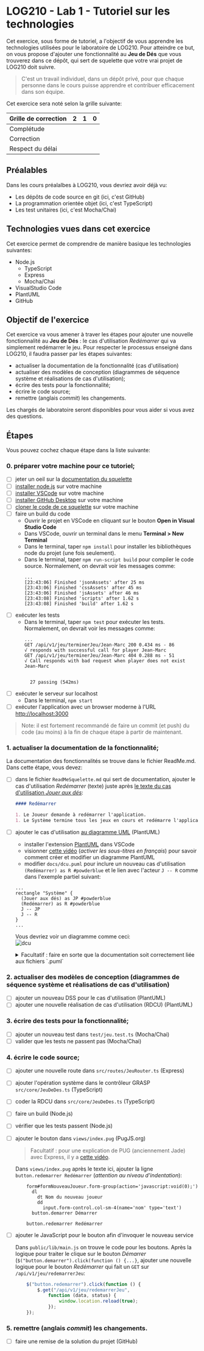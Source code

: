 # LOG210 - Lab 1 - Tutoriel sur les technologies

Cet exercice, sous forme de tutoriel, a l'objectif de vous apprendre les technologies utilisées pour le laboratoire de LOG210. 
Pour atteindre ce but, on vous propose d'ajouter une fonctionnalité au **Jeu de Dés** que vous trouverez dans ce dépôt, qui sert de squelette que votre vrai projet de LOG210 doit suivre.

> C'est un travail individuel, dans un dépôt privé, pour que chaque personne dans le cours puisse apprendre et contribuer efficacement dans son équipe.

Cet exercice sera noté selon la grille suivante:

| Grille de correction  | 2 | 1 | 0 |
|---|---|---|---|
| Complétude  |   |   |   |
| Correction  |   |   |   |
| Respect du délai  |   |   |   |

## Préalables

Dans les cours préalalbes à LOG210, vous devriez avoir déjà vu:

- Les dépôts de code source en git (ici, c'est GitHub)
- La programmation orientée objet (ici, c'est TypeScript)
- Les test unitaires (ici, c'est Mocha/Chai)

## Technologies vues dans cet exercice

Cet exercice permet de comprendre de manière basique les technologies suivantes:

- Node.js
  - TypeScript
  - Express
  - Mocha/Chai
- VisualStudio Code
- PlantUML
- GitHub

## Objectif de l'exercice

Cet exercice va vous amener à traver les étapes pour ajouter une nouvelle fonctionnalité au **Jeu de Dés** : le cas d'utilisation *Redémarrer* qui va simplement redémarrer le jeu. 
Pour respecter le processus enseigné dans LOG210, il faudra passer par les étapes suivantes:

- actualiser la documentation de la fonctionnalité (cas d'utilisation)
- actualiser des modèles de conception (diagrammes de séquence système et réalisations de cas d'utilisation);
- écrire des tests pour la fonctionnalité;
- écrire le code source;
- remettre (anglais *commit*) les changements.

Les chargés de laboratoire seront disponibles pour vous aider si vous avez des questions.

## Étapes

Vous pouvez cochez chaque étape dans la liste suivante:

### 0. préparer votre machine pour ce tutoriel;

- [ ] jeter un oeil sur la [documentation du squelette](ReadMeSquelette.md)
- [ ] [installer node.js](https://nodejs.org/en/download/) sur votre machine
- [ ] [installer VSCode](https://code.visualstudio.com/Download) sur votre machine
- [ ] [installer GitHub Desktop](https://help.github.com/en/desktop/getting-started-with-github-desktop/installing-github-desktop) sur votre machine
- [ ] [cloner le code de ce squelette](https://help.github.com/en/github/creating-cloning-and-archiving-repositories/cloning-a-repository) sur votre machine
- [ ] faire un build du code
  - Ouvrir le projet en VSCode en cliquant sur le bouton **Open in Visual Studio Code**
  - Dans VSCode, ouvrir un terminal dans le menu **Terminal > New Terminal**
  - Dans le terminal, taper `npm install` pour installer les bibliothèques node du projet (une fois seulement).
  - Dans le terminal, taper `npm run-script build` pour compiler le code source.
    Normalement, on devrait voir les messages comme:
    ```
    ...
    [23:43:06] Finished 'jsonAssets' after 25 ms
    [23:43:06] Finished 'cssAssets' after 45 ms
    [23:43:06] Finished 'jsAssets' after 46 ms
    [23:43:08] Finished 'scripts' after 1.62 s
    [23:43:08] Finished 'build' after 1.62 s
    ```
- [ ] exécuter les tests
  - Dans le terminal, taper `npm test` pour exécuter les tests.
   Normalement, on devrait voir les messages comme:
    ```
    ...
    GET /api/v1/jeu/terminerJeu/Jean-Marc 200 0.434 ms - 86
    √ responds with successful call for player Jean-Marc
    GET /api/v1/jeu/terminerJeu/Jean-Marc 404 0.288 ms - 51
    √ Call responds with bad request when player does not exist Jean-Marc
    
    
      27 passing (542ms)    
    ```  
- [ ] exécuter le serveur sur localhost
  - Dans le terminal, `npm start`
- [ ] exécuter l'application avec un browser moderne à l'URL [http://localhost:3000](http://localhost:3000)

> Note: il est fortement recommandé de faire un commit (et push) du code (au moins) à la fin de chaque étape à partir de maintenant.

### 1. actualiser la documentation de la fonctionnalité;

La documentation des fonctionnalités se trouve dans le fichier ReadMe.md. Dans cette étape, vous devez:

- [ ] dans le fichier `ReadMeSquelette.md` qui sert de documentation, ajouter le cas d'utilisation *Redémarrer* (texte) juste après [le texte du cas d'utilisation *Jouer aux dés*](ReadMeSquelette.md#jouer-aux-dés):
  ```markdown
  #### Redémarrer

  1. Le Joueur demande à redémarrer l'application.
  1. Le Système termine tous les jeux en cours et redémarre l'application.
  ```
- [ ] ajouter le cas d'utilisation [au diagramme UML](docs/dcu.puml) (PlantUML)
  - installer l'extension [PlantUML](https://marketplace.visualstudio.com/items?itemName=jebbs.plantuml) dans VSCode
  - visionner [cette vidéo](https://www.youtube.com/watch?v=xkwJ9GwgZJU) (*activer les sous-titres en français*) pour savoir comment créer et modifier un diagramme PlantUML
  - modifier `docs/dcu.puml` pour inclure un nouveau cas d'utilisation `(Redémarrer) as R #powderblue` et le lien avec l'acteur `J -- R` comme dans l'exemple partiel suivant:
  ```
  ...
  rectangle "Système" {
    (Jouer aux dés) as JP #powderblue
    (Redémarrer) as R #powderblue
    J -- JP
    J -- R
  }
  ...

  ```
  Vous devriez voir un diagramme comme ceci:  
  ![dcu](https://www.plantuml.com/plantuml/svg/0/NOz1YiCm303lVeLeBxk7_g7dd9OKzgxQIjRKbeCiquRI_xJlwCUg19OjUp62cP7HlYgAjfnSea512qWSVnH25F8Q2xjwYZoXO8QgSo9x9Vgr-2CJ-XEET5Y59NnZHsEZbCR1brG4L92h8U9tAz20BUbGM1apmJT9G4Q7NgtfIgCcW1Kwjwn77ksZpM6k-hndsi3L0Nmibadj0k7vg9-h_WNRgPm3oJ4rMgIU36OK8LcD_f_GmMvdsU_KkvlR4mUxzmK0 "dcu")

  <details>
     <summary>Facultatif : faire en sorte que la documentation soit correctement liée aux fichiers `.puml`</summary><p>

  *Question*: Comment faire en sorte que `ReadMeSquelette.md` affiche la version modifiée du fichier `docs/dcu.puml` après un *push* des fichiers vers GitHub?  
  *Réponse*: Il faut modifier le markdown suivant dans `ReadMeSquelette.md`:
  ```markdown
  ### Diagramme de cas d’utilisation

  ![Diagramme de cas d'utilisation](http://www.plantuml.com/plantuml/proxy?cache=no&fmt=svg&src=https://raw.githubusercontent.com/profcfuhrmanets/log210-jeu-de-des-node-express-ts/master/docs/dcu.puml)
  ```
  La partie de l'URL `src=https://raw.githubusercontent.com/profcfuhrmanets/log210-jeu-de-des-node-express-ts/master/docs/dcu.puml` doit pointer sur le fichier dans *votre* dépôt plutôt que sur celui duquel ce projet a été copié. 

  Pour obtenir l'URL "raw" d'un fichier sur GitHub, navigez vers le fichier, cliquez sur le bouton **Raw**, puis copiez l'URL du browser. Finalement, cela doit être fait une seule fois pour chaque diagramme `.puml` et les changements vont suivre automatiquement dans la documentation. Cependant, il peut prendre quelques minutes avant que le cache du browser se rafraichisse. Pour en savoir plus, lire [la question sur StackOverflow](https://stackoverflow.com/questions/32203610/how-to-integrate-uml-diagrams-into-gitlab-or-github).

</p></details>

### 2. actualiser des modèles de conception (diagrammes de séquence système et réalisations de cas d'utilisation)

- [ ] ajouter un nouveau DSS pour le cas d'utilisation (PlantUML)
- [ ] ajouter une nouvelle réalisation de cas d'utilisation (RDCU) (PlantUML)

### 3. écrire des tests pour la fonctionnalité;

- [ ] ajouter un nouveau test dans `test/jeu.test.ts` (Mocha/Chai) 
- [ ] valider que les tests ne passent pas (Mocha/Chai)

### 4. écrire le code source;

- [ ] ajouter une nouvelle route dans `src/routes/JeuRouter.ts` (Express)
- [ ] ajouter l'opération système dans le contrôleur GRASP `src/core/JeuDeDes.ts` (TypeScript)
- [ ] coder la RDCU dans `src/core/JeuDeDes.ts` (TypeScript)
- [ ] faire un build (Node.js)
- [ ] vérifier que les tests passent (Node.js)
- [ ] ajouter le bouton dans `views/index.pug` (PugJS.org)

  > Facultatif : pour une explication de PUG (anciennement Jade) avec Express, il y a [cette vidéo](https://www.youtube.com/watch?v=DSp9ExFw3Ig).

  Dans `views/index.pug` après le texte ici, ajouter la ligne `button.redemarrer Redémarrer` (*attention au niveau d'indentation*):
  ```PUG
      form#formNouveauJoueur.form-group(action='javascript:void(0);')
        dl
          dt Nom du nouveau joueur
          dd
            input.form-control.col-sm-4(name='nom' type='text')
        button.demarrer Démarrer

      button.redemarrer Redémarrer
  ```
- [ ] ajouter le JavaScript pour le bouton afin d'invoquer le nouveau service

  Dans `public/lib/main.js` on trouve le code pour les boutons. Après la logique pour traiter le clique sur le bouton *Démarrer* (`$("button.demarrer").click(function () {...}`, ajouter une nouvelle logique pour le bouton *Redémarrer* qui fait un `GET` sur `/api/v1/jeu/redemarrerJeu`:

  ```JavaScript
      $("button.redemarrer").click(function () {
          $.get("/api/v1/jeu/redemarrerJeu",
              function (data, status) {
                  window.location.reload(true);
              });
      });
  ```

### 5. remettre (anglais *commit*) les changements.

- [ ] faire une remise de la solution du projet (GitHub)
